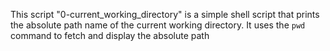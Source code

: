 This script "0-current_working_directory" is a simple shell script that prints the absolute path name of the current working directory. It uses the `pwd` command to fetch and display the absolute path
